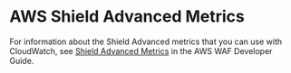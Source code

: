 # AWS Shield Advanced Metrics<a name="shield-advanced-metricscollected"></a>

For information about the Shield Advanced metrics that you can use with CloudWatch, see [Shield Advanced Metrics](http://docs.aws.amazon.com/waf/latest/developerguide/set-ddos-alarms.html) in the AWS WAF Developer Guide\. 